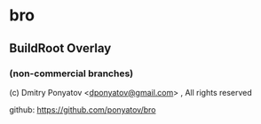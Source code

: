 # bro
## BuildRoot Overlay
### (non-commercial branches)

(c) Dmitry Ponyatov <<dponyatov@gmail.com>> , All rights reserved

github: https://github.com/ponyatov/bro

